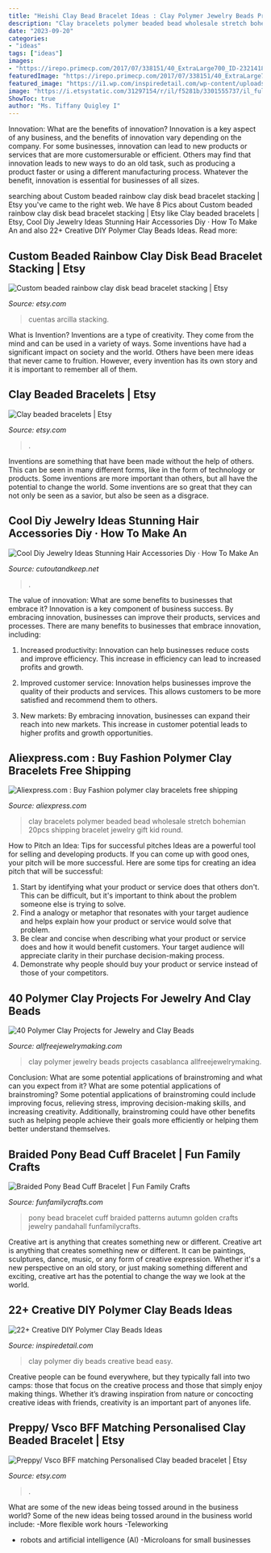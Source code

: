 ```yaml
---
title: "Heishi Clay Bead Bracelet Ideas : Clay Polymer Jewelry Beads Projects Casablanca Allfreejewelrymaking"
description: "Clay bracelets polymer beaded bead wholesale stretch bohemian 20pcs shipping bracelet jewelry gift kid round"
date: "2023-09-20"
categories:
- "ideas"
tags: ["ideas"]
images:
- "https://irepo.primecp.com/2017/07/338151/40_ExtraLarge700_ID-2321418.png?v=2321418"
featuredImage: "https://irepo.primecp.com/2017/07/338151/40_ExtraLarge700_ID-2321418.png?v=2321418"
featured_image: "https://i1.wp.com/inspiredetail.com/wp-content/uploads/2020/06/25-Creative-DIY-Polymer-Clay-Beads-Ideas-19-1.jpg?resize=640%2C948"
image: "https://i.etsystatic.com/31297154/r/il/f5281b/3301555737/il_fullxfull.3301555737_nxum.jpg"
ShowToc: true
author: "Ms. Tiffany Quigley I"
---
```



Innovation: What are the benefits of innovation?
Innovation is a key aspect of any business, and the benefits of innovation vary depending on the company. For some businesses, innovation can lead to new products or services that are more customersurable or efficient. Others may find that innovation leads to new ways to do an old task, such as producing a product faster or using a different manufacturing process. Whatever the benefit, innovation is essential for businesses of all sizes.

	

		
searching about Custom beaded rainbow clay disk bead bracelet stacking | Etsy you've came to the right web. We have 8 Pics about Custom beaded rainbow clay disk bead bracelet stacking | Etsy like Clay beaded bracelets | Etsy, Cool Diy Jewelry Ideas Stunning Hair Accessories Diy · How To Make An and also 22+ Creative DIY Polymer Clay Beads Ideas. Read more:
		
    
## Custom Beaded Rainbow Clay Disk Bead Bracelet Stacking | Etsy

<img loading=lazy src="https://i.etsystatic.com/23694784/r/il/1f89da/3219852087/il_fullxfull.3219852087_3f8w.jpg" onerror="this.onerror=null;this.src='https://tse2.mm.bing.net/th?id=OIP.dESwFQAqZNxrvX5fG24QjQHaJ4&amp;pid=15.1';" alt="Custom beaded rainbow clay disk bead bracelet stacking | Etsy">

_Source: etsy.com_

>cuentas arcilla stacking. 

	

What is Invention?
Inventions are a type of creativity. They come from the mind and can be used in a variety of ways. Some inventions have had a significant impact on society and the world. Others have been mere ideas that never came to fruition. However, every invention has its own story and it is important to remember all of them.

    
## Clay Beaded Bracelets | Etsy

<img loading=lazy src="https://i.etsystatic.com/31297154/r/il/f5281b/3301555737/il_fullxfull.3301555737_nxum.jpg" onerror="this.onerror=null;this.src='https://tse1.mm.bing.net/th?id=OIP.pzv-87RCR9ZFFZKxgokrgAHaJ4&amp;pid=15.1';" alt="Clay beaded bracelets | Etsy">

_Source: etsy.com_

>. 

	

Inventions are something that have been made without the help of others. This can be seen in many different forms, like in the form of technology or products. Some inventions are more important than others, but all have the potential to change the world. Some inventions are so great that they can not only be seen as a savior, but also be seen as a disgrace.

    
## Cool Diy Jewelry Ideas Stunning Hair Accessories Diy · How To Make An

<img loading=lazy src="https://images.coplusk.net/projects/92689/steps/154733/full_Cool-diy-jewelry-ideas-stunning-hair-accessories-diy-more-patterns.jpg" onerror="this.onerror=null;this.src='https://tse2.mm.bing.net/th?id=OIP.y6cKpxQtDtdymS_TD7p-MAHaJ5&amp;pid=15.1';" alt="Cool Diy Jewelry Ideas Stunning Hair Accessories Diy · How To Make An">

_Source: cutoutandkeep.net_

>. 

	

The value of innovation: What are some benefits to businesses that embrace it?
Innovation is a key component of business success. By embracing innovation, businesses can improve their products, services and processes. There are many benefits to businesses that embrace innovation, including: 
1. Increased productivity: Innovation can help businesses reduce costs and improve efficiency. This increase in efficiency can lead to increased profits and growth.

2. Improved customer service: Innovation helps businesses improve the quality of their products and services. This allows customers to be more satisfied and recommend them to others.

3. New markets: By embracing innovation, businesses can expand their reach into new markets. This increase in customer potential leads to higher profits and growth opportunities.

    
## Aliexpress.com : Buy Fashion Polymer Clay Bracelets Free Shipping

<img loading=lazy src="https://ae01.alicdn.com/kf/HTB1gQHWKFXXXXaGXXXXq6xXFXXXq/Fashion-polymer-clay-bracelets-free-shipping-wholesale-20pcs-round-clay-bead-stretch-bracelets-Bohemian-beaded-bracelets.jpg" onerror="this.onerror=null;this.src='https://tse1.mm.bing.net/th?id=OIP.hr2InbNNj95LwTYGH_HiDAHaHa&amp;pid=15.1';" alt="Aliexpress.com : Buy Fashion polymer clay bracelets free shipping">

_Source: aliexpress.com_

>clay bracelets polymer beaded bead wholesale stretch bohemian 20pcs shipping bracelet jewelry gift kid round. 

	

How to Pitch an Idea: Tips for successful pitches
Ideas are a powerful tool for selling and developing products. If you can come up with good ones, your pitch will be more successful. Here are some tips for creating an idea pitch that will be successful:
1. Start by identifying what your product or service does that others don't. This can be difficult, but it's important to think about the problem someone else is trying to solve.
2. Find a analogy or metaphor that resonates with your target audience and helps explain how your product or service would solve that problem.
3. Be clear and concise when describing what your product or service does and how it would benefit customers. Your target audience will appreciate clarity in their purchase decision-making process.
4. Demonstrate why people should buy your product or service instead of those of your competitors.

    
## 40 Polymer Clay Projects For Jewelry And Clay Beads

<img loading=lazy src="https://irepo.primecp.com/2017/07/338151/40_ExtraLarge700_ID-2321418.png?v=2321418" onerror="this.onerror=null;this.src='https://tse1.mm.bing.net/th?id=OIP.jjOrC4yxtvFSSDZ_8EtM9AHaLo&amp;pid=15.1';" alt="40 Polymer Clay Projects for Jewelry and Clay Beads">

_Source: allfreejewelrymaking.com_

>clay polymer jewelry beads projects casablanca allfreejewelrymaking. 

	

Conclusion: What are some potential applications of brainstroming and what can you expect from it?
What are some potential applications of brainstroming?
Some potential applications of brainstroming could include improving focus, relieving stress, improving decision-making skills, and increasing creativity. Additionally, brainstroming could have other benefits such as helping people achieve their goals more efficiently or helping them better understand themselves.

    
## Braided Pony Bead Cuff Bracelet | Fun Family Crafts

<img loading=lazy src="http://funfamilycrafts.com/wp-content/uploads/2014/09/How-to-Make-a-Pony-Bead-Cuff-Bracelet-for-Golden-Autumn-9.jpg" onerror="this.onerror=null;this.src='https://tse1.mm.bing.net/th?id=OIP.Kkh33qlHVu4W2xld6vjnQAHaE8&amp;pid=15.1';" alt="Braided Pony Bead Cuff Bracelet | Fun Family Crafts">

_Source: funfamilycrafts.com_

>pony bead bracelet cuff braided patterns autumn golden crafts jewelry pandahall funfamilycrafts. 

	

Creative art is anything that creates something new or different.
Creative art is anything that creates something new or different. It can be paintings, sculptures, dance, music, or any form of creative expression. Whether it's a new perspective on an old story, or just making something different and exciting, creative art has the potential to change the way we look at the world.

    
## 22+ Creative DIY Polymer Clay Beads Ideas

<img loading=lazy src="https://i1.wp.com/inspiredetail.com/wp-content/uploads/2020/06/25-Creative-DIY-Polymer-Clay-Beads-Ideas-19-1.jpg?resize=640%2C948" onerror="this.onerror=null;this.src='https://tse3.mm.bing.net/th?id=OIP.11e3el4sg_oZyx0ODGmuWQHaK-&amp;pid=15.1';" alt="22+ Creative DIY Polymer Clay Beads Ideas">

_Source: inspiredetail.com_

>clay polymer diy beads creative bead easy. 

	

Creative people can be found everywhere, but they typically fall into two camps: those that focus on the creative process and those that simply enjoy making things. Whether it’s drawing inspiration from nature or concocting creative ideas with friends, creativity is an important part of anyones life.

    
## Preppy/ Vsco BFF Matching Personalised Clay Beaded Bracelet | Etsy

<img loading=lazy src="https://i.etsystatic.com/27798001/r/il/eb37e4/3243605072/il_fullxfull.3243605072_8a04.jpg" onerror="this.onerror=null;this.src='https://tse1.mm.bing.net/th?id=OIP.tNZ6OrmJ7cFSsFA4eQJCIAHaJ4&amp;pid=15.1';" alt="Preppy/ Vsco BFF matching Personalised Clay beaded bracelet | Etsy">

_Source: etsy.com_

>. 

	

What are some of the new ideas being tossed around in the business world?
Some of the new ideas being tossed around in the business world include: 
-More flexible work hours 
-Teleworking 
- robots and artificial intelligence (AI) 
-Microloans for small businesses

